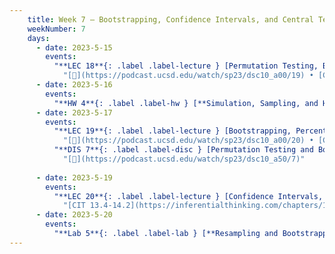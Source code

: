 ```yaml
---
    title: Week 7 – Bootstrapping, Confidence Intervals, and Central Tendency
    weekNumber: 7
    days:
      - date: 2023-5-15
        events:
          "**LEC 18**{: .label .label-lecture } [Permutation Testing, Bootstrapping](http://datahub.ucsd.edu/user-redirect/git-sync?repo=https://github.com/dsc-courses/dsc10-2023-sp&subPath=lectures/lec18/lec18.ipynb) [✏️](resources/lectures/lec18/lec18.html)":
            "[🎥](https://podcast.ucsd.edu/watch/sp23/dsc10_a00/19) • [CIT 12.3](https://inferentialthinking.com/chapters/12/3/Deflategate.html)"
      - date: 2023-5-16
        events:
          "**HW 4**{: .label .label-hw } [**Simulation, Sampling, and Hypothesis Testing**](http://datahub.ucsd.edu/user-redirect/git-sync?repo=https://github.com/dsc-courses/dsc10-2023-sp&subPath=homeworks/hw04/hw04.ipynb)":
      - date: 2023-5-17
        events:
          "**LEC 19**{: .label .label-lecture } [Bootstrapping, Percentiles, and Confidence Intervals](http://datahub.ucsd.edu/user-redirect/git-sync?repo=https://github.com/dsc-courses/dsc10-2023-sp&subPath=lectures/lec19/lec19.ipynb) [✏️](resources/lectures/lec19/lec19.html)":
            "[🎥](https://podcast.ucsd.edu/watch/sp23/dsc10_a00/20) • [CIT 13.1-13.3](https://inferentialthinking.com/chapters/13/1/Percentiles.html)"
          "**DIS 7**{: .label .label-disc } [Permutation Testing and Bootstrapping](https://practice.dsc10.com/disc07/index.html)":
            "[🎥](https://podcast.ucsd.edu/watch/sp23/dsc10_a50/7)"
                
      - date: 2023-5-19
        events:
          "**LEC 20**{: .label .label-lecture } [Confidence Intervals, Center and Spread](http://datahub.ucsd.edu/user-redirect/git-sync?repo=https://github.com/dsc-courses/dsc10-2023-sp&subPath=lectures/lec20/lec20.ipynb) [✏️](resources/lectures/lec20/lec20.html)":
            "[CIT 13.4-14.2](https://inferentialthinking.com/chapters/13/4/Using_Confidence_Intervals.html)"
      - date: 2023-5-20
        events:
          "**Lab 5**{: .label .label-lab } [**Resampling and Bootstrapping**](http://datahub.ucsd.edu/user-redirect/git-sync?repo=https://github.com/dsc-courses/dsc10-2023-sp&subPath=labs/lab05/lab05.ipynb)":
---
```

